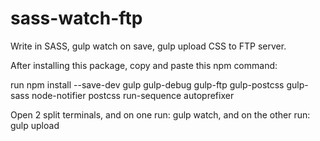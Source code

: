 # sass-watch-ftp
Write in SASS, gulp watch on save, gulp upload CSS to FTP server.

After installing this package, copy and paste this npm command:

run npm install --save-dev gulp gulp-debug gulp-ftp gulp-postcss gulp-sass node-notifier postcss run-sequence autoprefixer

Open 2 split terminals, and on one run: gulp watch, and on the other run: gulp upload
